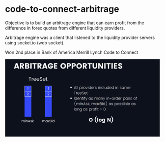 # code-to-connect-arbitrage

Objective is to build an arbitrage engine that can earn profit from the difference in forex quotes from different liquidity providers. 

Arbitrage engine was a client that listened to the liquidity provider servers using socket.io (web socket).

Won 2nd place in Bank of America Merrill Lynch Code to Connect

![Arbitrage Poster](https://raw.githubusercontent.com/andyrobert3/code-to-connect-arbitrage/master/aribitrage.png)
